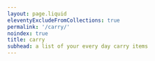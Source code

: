 ```yaml
---
layout: page.liquid
eleventyExcludeFromCollections: true
permalink: '/carry/'
noindex: true
title: carry
subhead: a list of your every day carry items
---
```


